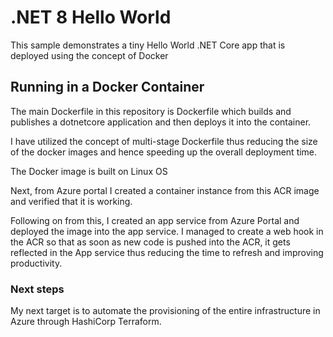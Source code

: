 # .NET 8 Hello World

This sample demonstrates a tiny Hello World .NET Core app that is deployed using the concept of Docker

## Running in a Docker Container

The main Dockerfile in this repository is Dockerfile which builds and publishes a dotnetcore application and
then deploys it into the container.

I have utilized the concept of multi-stage Dockerfile thus reducing the size of the docker images and hence
speeding up the overall deployment time.

The Docker image is built on Linux OS

Next, from Azure portal I created a container instance from this ACR image and verified that it is working.

Following on from this, I created an app service from Azure Portal and deployed the image into the app service. I managed to create a web hook in the ACR so that as soon as new code is pushed into the ACR, it gets reflected in the App service thus reducing the time to refresh and improving productivity.

### Next steps

My next target is to automate the provisioning of the entire infrastructure in Azure through HashiCorp Terraform.




